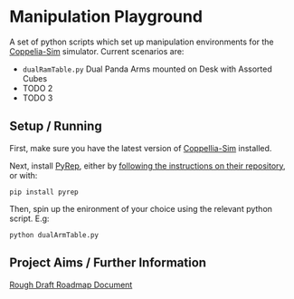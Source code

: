 # Manipulation Playground

A set of python scripts which set up manipulation environments for the [Coppelia-Sim](https://www.coppeliarobotics.com/) simulator. Current scenarios are:

- `dualRamTable.py` Dual Panda Arms mounted on Desk with Assorted Cubes
- TODO 2
- TODO 3

## Setup / Running

First, make sure you have the latest version of [Coppellia-Sim](https://www.coppeliarobotics.com/) installed.

Next, install [PyRep](https://github.com/stepjam/PyRep), either by [following the instructions on their repository](https://github.com/stepjam/PyRep), or with:

```
pip install pyrep
```

Then, spin up the enironment of your choice using the relevant python script. E.g:

```
python dualArmTable.py
```

## Project Aims / Further Information

[Rough Draft Roadmap Document](https://www.overleaf.com/read/xvrdrpzdckfw)